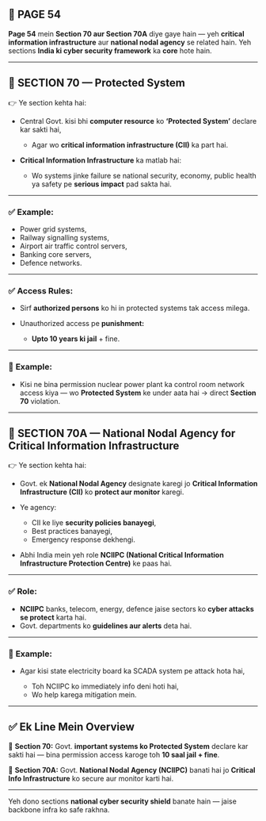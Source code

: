 ## 📄 **PAGE 54**

**Page 54** mein **Section 70 aur Section 70A** diye gaye hain — yeh **critical information infrastructure** aur **national nodal agency** se related hain.
Yeh sections **India ki cyber security framework** ka **core** hote hain.

---

## 🔹 **SECTION 70 — Protected System**

👉 Ye section kehta hai:

* Central Govt. kisi bhi **computer resource** ko **‘Protected System’** declare kar sakti hai,

  * Agar wo **critical information infrastructure (CII)** ka part hai.
* **Critical Information Infrastructure** ka matlab hai:

  * Wo systems jinke failure se national security, economy, public health ya safety pe **serious impact** pad sakta hai.

---

### ✅ **Example:**

* Power grid systems,
* Railway signalling systems,
* Airport air traffic control servers,
* Banking core servers,
* Defence networks.

---

### ✅ **Access Rules:**

* Sirf **authorized persons** ko hi in protected systems tak access milega.
* Unauthorized access pe **punishment:**

  * **Upto 10 years ki jail** + fine.

---

### 🧩 **Example:**

* Kisi ne bina permission nuclear power plant ka control room network access kiya — wo **Protected System** ke under aata hai → direct **Section 70** violation.

---

## 🔹 **SECTION 70A — National Nodal Agency for Critical Information Infrastructure**

👉 Ye section kehta hai:

* Govt. ek **National Nodal Agency** designate karegi jo **Critical Information Infrastructure (CII)** ko **protect aur monitor** karegi.

* Ye agency:

  * CII ke liye **security policies banayegi**,
  * Best practices banayegi,
  * Emergency response dekhengi.

* Abhi India mein yeh role **NCIIPC (National Critical Information Infrastructure Protection Centre)** ke paas hai.

---

### ✅ **Role:**

* **NCIIPC** banks, telecom, energy, defence jaise sectors ko **cyber attacks se protect** karta hai.
* Govt. departments ko **guidelines aur alerts** deta hai.

---

### 🧩 **Example:**

* Agar kisi state electricity board ka SCADA system pe attack hota hai,

  * Toh NCIIPC ko immediately info deni hoti hai,
  * Wo help karega mitigation mein.

---

## ✅ **Ek Line Mein Overview**

📌 **Section 70:** Govt. **important systems ko Protected System** declare kar sakti hai — bina permission access karoge toh **10 saal jail + fine**.

📌 **Section 70A:** Govt. **National Nodal Agency (NCIIPC)** banati hai jo **Critical Info Infrastructure** ko secure aur monitor karti hai.

---

Yeh dono sections **national cyber security shield** banate hain — jaise backbone infra ko safe rakhna.
